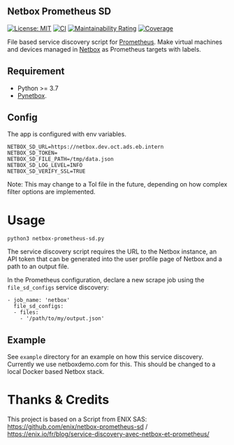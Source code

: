 ## Netbox Prometheus SD

[![License: MIT](https://img.shields.io/badge/License-MIT-yellow.svg)](https://opensource.org/licenses/MIT)
[![CI](https://github.com/FlxPeters/netbox-prometheus-sd/workflows/CI/badge.svg?event=push)](https://github.com/FlxPeters/netbox-prometheus-sd/actions?query=workflow%3ACI)
[![Maintainability Rating](https://sonarcloud.io/api/project_badges/measure?project=FlxPeters_netbox-prometheus-sd&metric=sqale_rating)](https://sonarcloud.io/dashboard?id=FlxPeters_netbox-prometheus-sd)
[![Coverage](https://sonarcloud.io/api/project_badges/measure?project=FlxPeters_netbox-prometheus-sd&metric=coverage)](https://sonarcloud.io/dashboard?id=FlxPeters_netbox-prometheus-sd)

File based service discovery script for [Prometheus](https://prometheus.io/).
Make virtual machines and devices managed in [Netbox](https://github.com/digitalocean/netbox) as Prometheus targets with labels.

## Requirement

- Python >= 3.7
- [Pynetbox](https://github.com/digitalocean/pynetbox/).

## Config

The app is configured with env variables.

    NETBOX_SD_URL=https://netbox.dev.oct.ads.eb.intern
    NETBOX_SD_TOKEN=
    NETBOX_SD_FILE_PATH=/tmp/data.json
    NETBOX_SD_LOG_LEVEL=INFO
    NETBOX_SD_VERIFY_SSL=TRUE

Note: This may change to a Tol file in the future, depending on how complex filter options are implemented.

# Usage

```
python3 netbox-prometheus-sd.py
```

The service discovery script requires the URL to the Netbox instance, an
API token that can be generated into the user profile page of Netbox and a path
to an output file.

In the Prometheus configuration, declare a new scrape job using the `file_sd_configs`
service discovery:

```
- job_name: 'netbox'
  file_sd_configs:
  - files:
    - '/path/to/my/output.json'
```

## Example

See `example` directory for an example on how this service discovery.
Currently we use netboxdemo.com for this. This should be changed to a local Docker based Netbox stack.

# Thanks & Credits

This project is based on a Script from ENIX SAS: https://github.com/enix/netbox-prometheus-sd / https://enix.io/fr/blog/service-discovery-avec-netbox-et-prometheus/
